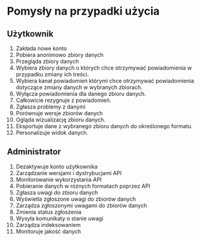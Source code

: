 # Pomysły na przypadki użycia

## Użytkownik
1.  Zakłada nowe konto
2.  Pobiera anonimowo zbiory danych
3.  Przegląda zbiory danych
4.  Wybiera zbiory danych o których chce otrzymywać powiadomienia w przypadku zmiany ich treści.
5.  Wybiera kanał powiadomień którymi chce otrzymywać powiadomienia dotyczące zmiany danych w wybranych zbiorach.
6.  Wyłącza powiadomienia dla danego zbioru danych.
7.  Całkowicie rezygnuje z powiadomień.
8.  Zgłasza problemy z danymi
9.  Porównuje wersje zbiorów danych
10. Ogląda wizualizację zbioru danych.
11. Eksportuje dane z wybranego zbioru danych do określonego formatu. 
12. Personalizuje widok danych.

## Administrator
1. Dezaktywuje konto użytkownika
2. Zarządzanie wersjami i dystrybucjami API
3. Monitorowanie wykorzystania API
4. Pobieranie danych w różnych formatach poprzez API
5. Zgłasza uwagi do zbioru danych
6. Wyświetla zgłoszone uwagi do zbiorów danych
7. Zarządza zgłoszonymi uwagami do zbiorów danych
8. Zmienia status zgłoszenia
9. Wysyła komunikaty o stanie uwagi
10. Zarządza indeksowaniem
11. Monitoruje jakość danych


